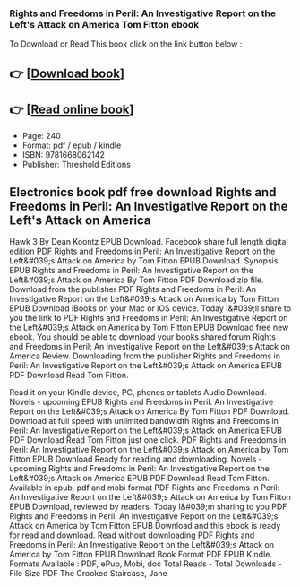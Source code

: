 ### Rights and Freedoms in Peril: An Investigative Report on the Left's Attack on America Tom Fitton ebook

To Download or Read This book click on the link button below :

## 👉  [**[Download book](http://get-pdfs.com/download.php?group=book&from=github.com&id=718392&lnk=1061 "Download book")**]

## 👉  [**[Read online book](http://get-pdfs.com/download.php?group=book&from=github.com&id=718392&lnk=1061 "Read online book")**]


* Page: 240
* Format: pdf / epub / kindle
* ISBN: 9781668062142
* Publisher: Threshold Editions



## Electronics book pdf free download Rights and Freedoms in Peril: An Investigative Report on the Left's Attack on America


Hawk 3 By Dean Koontz EPUB Download. Facebook share full length digital edition PDF Rights and Freedoms in Peril: An Investigative Report on the Left&amp;#039;s Attack on America by Tom Fitton EPUB Download. Synopsis EPUB Rights and Freedoms in Peril: An Investigative Report on the Left&amp;#039;s Attack on America By Tom Fitton PDF Download zip file. Download from the publisher PDF Rights and Freedoms in Peril: An Investigative Report on the Left&amp;#039;s Attack on America by Tom Fitton EPUB Download iBooks on your Mac or iOS device. Today I&amp;#039;ll share to you the link to PDF Rights and Freedoms in Peril: An Investigative Report on the Left&amp;#039;s Attack on America by Tom Fitton EPUB Download free new ebook. You should be able to download your books shared forum Rights and Freedoms in Peril: An Investigative Report on the Left&amp;#039;s Attack on America Review. Downloading from the publisher Rights and Freedoms in Peril: An Investigative Report on the Left&amp;#039;s Attack on America EPUB PDF Download Read Tom Fitton.

Read it on your Kindle device, PC, phones or tablets Audio Download. Novels - upcoming EPUB Rights and Freedoms in Peril: An Investigative Report on the Left&amp;#039;s Attack on America By Tom Fitton PDF Download. Download at full speed with unlimited bandwidth Rights and Freedoms in Peril: An Investigative Report on the Left&amp;#039;s Attack on America EPUB PDF Download Read Tom Fitton just one click. PDF Rights and Freedoms in Peril: An Investigative Report on the Left&amp;#039;s Attack on America by Tom Fitton EPUB Download Ready for reading and downloading. Novels - upcoming Rights and Freedoms in Peril: An Investigative Report on the Left&amp;#039;s Attack on America EPUB PDF Download Read Tom Fitton. Available in epub, pdf and mobi format PDF Rights and Freedoms in Peril: An Investigative Report on the Left&amp;#039;s Attack on America by Tom Fitton EPUB Download, reviewed by readers. Today I&amp;#039;m sharing to you PDF Rights and Freedoms in Peril: An Investigative Report on the Left&amp;#039;s Attack on America by Tom Fitton EPUB Download and this ebook is ready for read and download. Read without downloading PDF Rights and Freedoms in Peril: An Investigative Report on the Left&amp;#039;s Attack on America by Tom Fitton EPUB Download Book Format PDF EPUB Kindle. Formats Available : PDF, ePub, Mobi, doc Total Reads - Total Downloads - File Size PDF The Crooked Staircase, Jane





